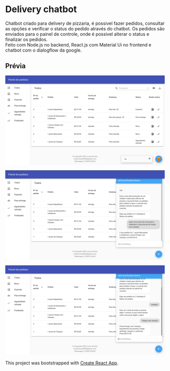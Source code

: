 # Delivery chatbot
Chatbot criado para delivery de pizzaria, é possivel fazer pedidos, consultar as opções e verificar o status do pedido através do chatbot.
Os pedidos são enviados para o painel de controle, onde é possivel alterar o status e finalizar os pedidos.  
Feito com Node.js no backend, React.js com Material Ui no frontend e chatbot com o dialogflow da google.

## Prévia
![](Screenshots/Screenshot.png)

![](Screenshots/Screenshot2.png)

![](Screenshots/Screenshot3.png)

This project was bootstrapped with [Create React App](https://github.com/facebook/create-react-app).

